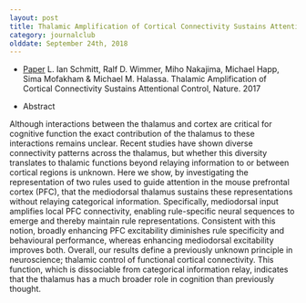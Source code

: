 ```yaml
---
layout: post
title: Thalamic Amplification of Cortical Connectivity Sustains Attentional Control (2017)
category: journalclub
olddate: September 24th, 2018
---
```


* [Paper]({{site.url}}/journalclub/JCpapers/Schmitt_Thalamic_Control.pdf) L. Ian Schmitt, Ralf D. Wimmer, Miho Nakajima, Michael Happ, Sima Mofakham & Michael M. Halassa. Thalamic Amplification of Cortical Connectivity Sustains Attentional Control, Nature. 2017

* Abstract

Although interactions between the thalamus and cortex are critical for cognitive function the exact contribution of the thalamus to these interactions remains unclear. Recent studies have shown diverse connectivity patterns across the thalamus, but whether this diversity translates to thalamic functions beyond relaying information to or between cortical regions is unknown. Here we show, by investigating the representation of two rules used to guide attention in the mouse prefrontal cortex (PFC), that the mediodorsal thalamus sustains these representations without relaying categorical information. Specifically, mediodorsal input amplifies local PFC connectivity, enabling rule-specific neural sequences to emerge and thereby maintain rule representations. Consistent with this notion, broadly enhancing PFC excitability diminishes rule specificity and behavioural performance, whereas enhancing mediodorsal excitability improves both. Overall, our results define a previously unknown principle in neuroscience; thalamic control of functional cortical connectivity. This function, which is dissociable from categorical information relay, indicates that the thalamus has a much broader role in cognition than previously thought.